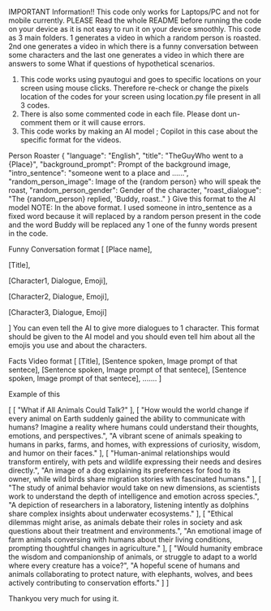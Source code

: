 IMPORTANT Information!!
This code only works for Laptops/PC and not for mobile currently.
PLEASE Read the whole README before running the code on your device as it is not easy to run it on your device smoothly.
This code as 3 main folders. 1 generates a video in which a random person is roasted. 2nd one generates a video in which there is a funny conversation between some characters and the last one generates a video in which there are answers to some What if questions of hypothetical scenarios.
1) This code works using pyautogui and goes to specific locations on your screen using mouse clicks. Therefore re-check or change the pixels location of the codes for your screen using location.py file present in all 3 codes.
2) There is also some commented code in each file. Please dont un-comment them or it will cause errors.
3) This code works by making an AI model ; Copilot in this case about the specific format for the videos.


Person Roaster
{
  "language": "English",
  "title": "TheGuyWho went to a {Place}",
  "background_prompt": Prompt of the background image,
  "intro_sentence": "someone went to a place and ......",
  "random_person_image": Image of the {random person} who will speak the roast,
  "random_person_gender": Gender of the character,
  "roast_dialogue": "The {random_person} replied, 'Buddy, roast.."
}
Give this format to the AI model
NOTE:
In the above format. I used someone in intro_sentence as a fixed word because it will replaced by a random person present in the code and the word Buddy will be replaced any 1 one of the funny words present in the code.


Funny Conversation format
[
  [Place name],

  [Title],

  [Character1, Dialogue, Emoji],

  [Character2, Dialogue, Emoji],

  [Character3, Dialogue, Emoji]

]
You can even tell the AI to give more dialogues to 1 character.
This format should be given to the AI model and you should even tell him about all the emojis you use and about the characters.


Facts Video format
[
[Title],
[Sentence spoken, Image prompt of that sentece],
[Sentence spoken, Image prompt of that sentece],
[Sentence spoken, Image prompt of that sentece],
.......
]


Example of this


[
  [
    "What if All Animals Could Talk?"
  ],
  [
    "How would the world change if every animal on Earth suddenly gained the ability to communicate with humans? Imagine a reality where humans could understand their thoughts, emotions, and perspectives.",
    "A vibrant scene of animals speaking to humans in parks, farms, and homes, with expressions of curiosity, wisdom, and humor on their faces."
  ],
  [
    "Human-animal relationships would transform entirely, with pets and wildlife expressing their needs and desires directly.",
    "An image of a dog explaining its preferences for food to its owner, while wild birds share migration stories with fascinated humans."
  ],
  [
    "The study of animal behavior would take on new dimensions, as scientists work to understand the depth of intelligence and emotion across species.",
    "A depiction of researchers in a laboratory, listening intently as dolphins share complex insights about underwater ecosystems."
  ],
  [
    "Ethical dilemmas might arise, as animals debate their roles in society and ask questions about their treatment and environments.",
    "An emotional image of farm animals conversing with humans about their living conditions, prompting thoughtful changes in agriculture."
  ],
  [
    "Would humanity embrace the wisdom and companionship of animals, or struggle to adapt to a world where every creature has a voice?",
    "A hopeful scene of humans and animals collaborating to protect nature, with elephants, wolves, and bees actively contributing to conservation efforts."
  ]
]




 Thankyou very much for using it.

